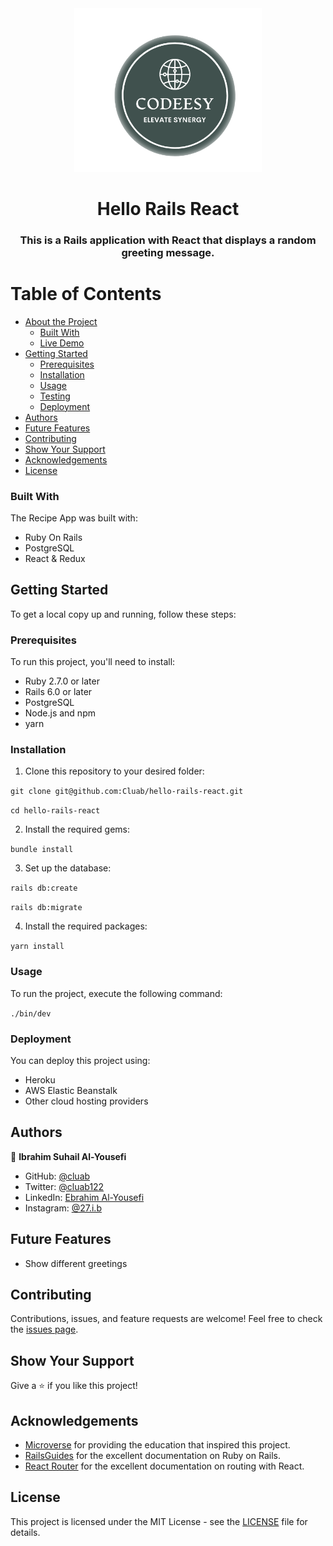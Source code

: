 <div align="center">
  <img src="logo.png" alt="logo" width="300" height="auto" />
  <br/>
  <h1>Hello Rails React</h1>
  <h3>This is a Rails application with React that displays a random greeting message.</h3>
</div>

# Table of Contents

- [About the Project](#about-the-project)
  - [Built With](#built-with)
  - [Live Demo](#live-demo)
- [Getting Started](#getting-started)
  - [Prerequisites](#prerequisites)
  - [Installation](#installation)
  - [Usage](#usage)
  - [Testing](#testing)
  - [Deployment](#deployment)
- [Authors](#authors)
- [Future Features](#future-features)
- [Contributing](#contributing)
- [Show Your Support](#show-your-support)
- [Acknowledgements](#acknowledgements)
- [License](#license)

### Built With

The Recipe App was built with:

- Ruby On Rails
- PostgreSQL
- React & Redux

## Getting Started

To get a local copy up and running, follow these steps:

### Prerequisites

To run this project, you'll need to install:

- Ruby 2.7.0 or later
- Rails 6.0 or later
- PostgreSQL
- Node.js and npm
- yarn

### Installation

1. Clone this repository to your desired folder:

`git clone git@github.com:Cluab/hello-rails-react.git`

`cd hello-rails-react`

2. Install the required gems:

`bundle install`

3. Set up the database:

`rails db:create`

`rails db:migrate`

4. Install the required packages:

`yarn install`

### Usage

To run the project, execute the following command:

`./bin/dev`

### Deployment

You can deploy this project using:

- Heroku
- AWS Elastic Beanstalk
- Other cloud hosting providers

## Authors

👤 **Ibrahim Suhail Al-Yousefi**

- GitHub: [@cluab](https://github.com/Cluab)
- Twitter: [@cluab122](https://twitter.com/cluab122)
- LinkedIn: [Ebrahim Al-Yousefi](https://www.linkedin.com/in/ebrahim-alyousefi/)
- Instagram: [@27.i.b](https://www.instagram.com/27.i.b/)

## Future Features

- Show different greetings

## Contributing

Contributions, issues, and feature requests are welcome! Feel free to check the [issues page](https://github.com/Cluab/hello-rails-react/issues).

## Show Your Support

Give a ⭐️ if you like this project!

## Acknowledgements

- [Microverse](https://www.microverse.org/) for providing the education that inspired this project.
- [RailsGuides](https://guides.rubyonrails.org/) for the excellent documentation on Ruby on Rails.
- [React Router](https://reactrouter.com/) for the excellent documentation on routing with React.

## License

This project is licensed under the MIT License - see the [LICENSE](./LICENSE) file for details.
